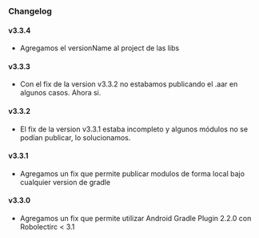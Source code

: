 ### Changelog

#### v3.3.4
- Agregamos el versionName al project de las libs

#### v3.3.3
- Con el fix de la version v3.3.2 no estabamos publicando el .aar en algunos casos. Ahora si.

#### v3.3.2
- El fix de la version v3.3.1 estaba incompleto y algunos módulos no se podían publicar, lo solucionamos.

#### v3.3.1
- Agregamos un fix que permite publicar modulos de forma local bajo cualquier version de gradle

#### v3.3.0
- Agregamos un fix que permite utilizar Android Gradle Plugin 2.2.0 con Robolectirc < 3.1
